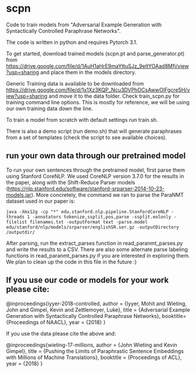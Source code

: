 # scpn

Code to train models from "Adversarial Example Generation with Syntactically Controlled Paraphrase Networks".

The code is written in python and requires Pytorch 3.1.

To get started, download trained models (scpn.pt and parse_generator.pt) from https://drive.google.com/file/d/1AuH1aHrE9maYttuSJz_9eltYOAad8Mfj/view?usp=sharing and place them in the models directory.

Generic Training data is available to be downloaded from https://drive.google.com/file/d/1x1Xz3KQP_Ncu3DVPhOCsAwwOlFgcre5H/view?usp=sharing and move it to the data folder. Check train_scpn.py for training command line options. This is mostly for reference, we will be using our own training data down the line.

To train a model from scratch with default settings run train.sh.

There is also a demo script (run demo.sh) that will generate paraphrases from a set of templates (check the script to see available choices).

## run your own data through our pretrained model

To run your own sentences through the pretrained model, first parse them using Stanford CoreNLP. We used CoreNLP version 3.7.0 for the results in the paper, along with the Shift-Reduce Parser models (https://nlp.stanford.edu/software/stanford-srparser-2014-10-23-models.jar). More concretely, the command we ran to parse the ParaNMT dataset used in our paper is:

```
java -Xmx12g -cp "*" edu.stanford.nlp.pipeline.StanfordCoreNLP -threads 1 -annotators tokenize,ssplit,pos,parse -ssplit.eolonly -filelist filenames.txt -outputFormat text -parse.model edu/stanford/nlp/models/srparser/englishSR.ser.gz -outputDirectory /outputdir/
```

After parsing, run the extract_parses function in read_paranmt_parses.py and write the results to a CSV. There are also some alternate parse labeling functions in read_paranmt_parses.py if you are interested in exploring them. We plan to clean up the code in this file in the future :)

## If you use our code or models for your work please cite:

@inproceedings{iyyer-2018-controlled, author = {Iyyer, Mohit and Wieting, John and Gimpel, Kevin and Zettlemoyer, Luke}, title = {Adversarial Example Generation with Syntactically Controlled Paraphrase Networks}, booktitle={Proceedings of NAACL}, year = {2018} }

If you use the data please cite the above and:

@inproceedings{wieting-17-millions, author = {John Wieting and Kevin Gimpel}, title = {Pushing the Limits of Paraphrastic Sentence Embeddings with Millions of Machine Translations}, booktitle = {Proceedings of ACL}, year = {2018} }
